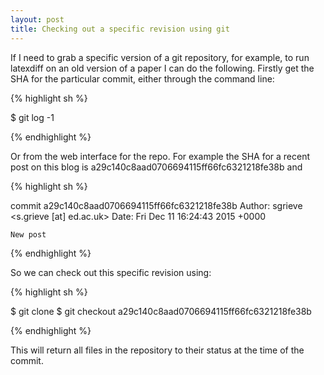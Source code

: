 ```yaml
---
layout: post
title: Checking out a specific revision using git
---
```


If I need to grab a specific version of a git repository, for example, to run latexdiff on an old version of a paper I can do the following. Firstly get the SHA for the particular commit, either through the command line:

{% highlight sh %}

$ git log -1

{% endhighlight %}

Or from the web interface for the repo. For example the SHA for a recent post on this blog is a29c140c8aad0706694115ff66fc6321218fe38b and

{% highlight sh %}

commit a29c140c8aad0706694115ff66fc6321218fe38b
Author: sgrieve <s.grieve [at] ed.ac.uk>
Date:   Fri Dec 11 16:24:43 2015 +0000

    New post

{% endhighlight %}

So we can check out this specific revision using:

{% highlight sh %}

$ git clone <repository url>
$ git checkout a29c140c8aad0706694115ff66fc6321218fe38b

{% endhighlight %}

This will return all files in the repository to their status at the time of the commit.
